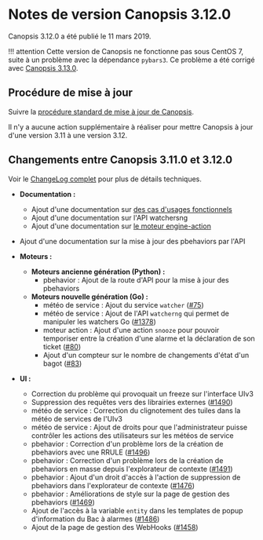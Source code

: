 # Notes de version Canopsis 3.12.0

Canopsis 3.12.0 a été publié le 11 mars 2019.

!!! attention
    Cette version de Canopsis ne fonctionne pas sous CentOS 7, suite à un problème avec la dépendance `pybars3`. Ce problème a été corrigé avec [Canopsis 3.13.0](3.13.0.md).

## Procédure de mise à jour

Suivre la [procédure standard de mise à jour de Canopsis](../guide-administration/mise-a-jour/index.md).

Il n'y a aucune action supplémentaire à réaliser pour mettre Canopsis à jour d'une version 3.11 à une version 3.12.

## Changements entre Canopsis 3.11.0 et 3.12.0

Voir le [ChangeLog complet](https://git.canopsis.net/canopsis/canopsis/blob/develop/CHANGELOG.md) pour plus de détails techniques.

*  **Documentation :**
    *  Ajout d'une documentation sur [des cas d'usages fonctionnels](../guide-utilisation/cas-d-usage/index.md)
    *  Ajout d'une documentation sur l'API watchersng
    *  Ajout d'une documentation sur [le moteur engine-action](../guide-administration/moteurs/moteur-action.md)
*  Ajout d'une documentation sur la mise à jour des pbehaviors par l'API

*  **Moteurs :**
    *  **Moteurs ancienne génération (Python) :**
        *  pbehavior : Ajout de la route d'API pour la mise à jour des pbehaviors
    *  **Moteurs nouvelle génération (Go) :**
        *  météo de service : Ajout du service `watcher` ([#75](https://git.canopsis.net/canopsis/go-engines/issues/75))
        *  météo de service : Ajout de l'API `watcherng` qui permet de manipuler les watchers Go ([#1378](https://git.canopsis.net/canopsis/canopsis/issues/1378))
        *  moteur action : Ajout d'une action `snooze` pour pouvoir temporiser entre la création d'une alarme et la déclaration de son ticket ([#80](https://git.canopsis.net/canopsis/go-engines/issues/80))
        *  Ajout d'un compteur sur le nombre de changements d'état d'un bagot ([#83](https://git.canopsis.net/canopsis/go-engines/issues/83))

*  **UI :**
    *  Correction du problème qui provoquait un freeze sur l'interface UIv3
    *  Suppression des requêtes vers des librairies externes ([#1490](https://git.canopsis.net/canopsis/canopsis/issues/1490))
    *  météo de service : Correction du clignotement des tuiles dans la météo de services de l'UIv3
    *  météo de service : Ajout de droits pour que l'administrateur puisse contrôler les actions des utilisateurs sur les météos de service
    *  pbehavior : Correction d'un problème lors de la création de pbehaviors avec une RRULE ([#1496](https://git.canopsis.net/canopsis/canopsis/issues/1496))
    *  pbehavior : Correction d'un problème lors de la création de pbehaviors en masse depuis l'explorateur de contexte ([#1491](https://git.canopsis.net/canopsis/canopsis/issues/1491))
    *  pbehavior : Ajout d'un droit d'accès à l'action de suppression de pbehaviors dans l'explorateur de contexte ([#1476](https://git.canopsis.net/canopsis/canopsis/issues/1476))
    *  pbehavior : Améliorations de style sur la page de gestion des pbehaviors ([#1469](https://git.canopsis.net/canopsis/canopsis/issues/1469))
    *  Ajout de l'accès à la variable `entity` dans les templates de popup d'information du Bac à alarmes ([#1486](https://git.canopsis.net/canopsis/canopsis/issues/1486))
    *  Ajout de la page de gestion des WebHooks ([#1458](https://git.canopsis.net/canopsis/canopsis/issues/1458))

